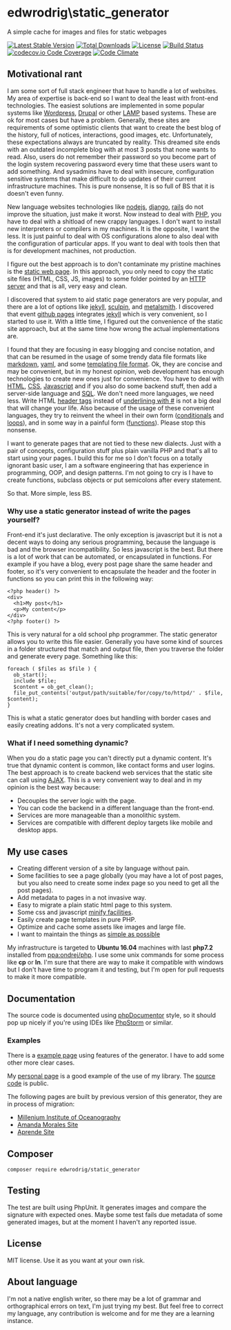 edwrodrig\static_generator
========
A simple cache for images and files for static webpages

[![Latest Stable Version](https://poser.pugx.org/edwrodrig/file_cache/v/stable)](https://packagist.org/packages/edwrodrig/file_cache)
[![Total Downloads](https://poser.pugx.org/edwrodrig/file_cache/downloads)](https://packagist.org/packages/edwrodrig/file_cache)
[![License](https://poser.pugx.org/edwrodrig/file_cache/license)](https://packagist.org/packages/edwrodrig/file_cache)
[![Build Status](https://travis-ci.org/edwrodrig/file_cache.svg?branch=master)](https://travis-ci.org/edwrodrig/file_cache)
[![codecov.io Code Coverage](https://codecov.io/gh/edwrodrig/file_cache/branch/master/graph/badge.svg)](https://codecov.io/github/edwrodrig/file_cache?branch=master)
[![Code Climate](https://codeclimate.com/github/edwrodrig/file_cache/badges/gpa.svg)](https://codeclimate.com/github/edwrodrig/file_cache)

## Motivational rant

I am some sort of full stack engineer that have to handle a lot of websites. My area of expertise is back-end so I want to deal the least with front-end technologies.
The easiest solutions are implemented in some popular systems like [Wordpress](https://wordpress.com), [Drupal](https://www.drupal.org) or other [LAMP](https://en.wikipedia.org/wiki/LAMP) based systems.
These are ok for most cases but have a problem. Generally, these sites are requirements of some optimistic clients that want to create the best blog of the history, full of notices, interactions, good images, etc.
Unfortunately, these expectations always are truncated by reality.
This dreamed site ends with an outdated incomplete blog with at most 3 posts that none wants to read.
Also, users do not remember their password so you become part of the login system recovering password every time that these users want to add something.
And sysadmins have to deal with insecure, configuration sensitive systems that make difficult to do updates of their current infrastructure machines.
This is pure nonsense, It is so full of BS that it is doesn't even funny.

New language websites technologies like [nodejs](https://nodejs.org/), [django](https://www.djangoproject.com), [rails](https://rubyonrails.org/) do not improve the situation, just make it worst.
Now instead to deal with [PHP](http://www.php.net), you have to deal with a shitload of new crappy languages.
I don't want to install new interpreters or compilers in my machines. It is the opposite, I want the less. It is just painful to deal with OS configurations alone to also deal with the configuration of particular apps.
If you want to deal with tools then that is for development machines, not production.

I figure out the best approach is to don't contaminate my pristine machines is the [static web page](https://en.wikipedia.org/wiki/Static_web_page).
In this approach, you only need to copy the static site files (HTML, CSS, JS, images) to some folder pointed by an [HTTP server](https://en.wikipedia.org/wiki/Web_server)
and that is all, very easy and clean.

I discovered that system to aid static page generators are very popular, and there are a lot of options like [jekyll](https://jekyllrb.com/), [sculpin](https://sculpin.io/), and [metalsmith](http://www.metalsmith.io/).
I discovered that event [github pages](https://pages.github.com/) integrates [jekyll](https://jekyllrb.com/) which is very convenient, so I started to use it.
With a little time, I figured out the convenience of the static site approach, but at the same time how wrong the actual implementations are.

I found that they are focusing in easy blogging and concise notation, and that can be resumed in the usage of some trendy data file formats like [markdown](https://en.wikipedia.org/wiki/Markdown), [yaml](https://en.wikipedia.org/wiki/YAML), and some [templating file format](http://shopify.github.io/liquid/).
Ok, they are concise and may be convenient, but in my honest opinion, web development has enough technologies to create new ones just for convenience.
You have to deal with [HTML](https://en.wikipedia.org/wiki/HTML), [CSS](https://en.wikipedia.org/wiki/Cascading_Style_Sheets), [Javascript](https://en.wikipedia.org/wiki/JavaScript) and if you also do some backend stuff, then add a server-side language and [SQL](https://en.wikipedia.org/wiki/SQL). We don't need more languages, we need less.
Write HTML [header tags](https://www.w3schools.com/tags/tag_hn.asp) instead of [underlining with #](https://github.com/adam-p/markdown-here/wiki/Markdown-Cheatsheet#headers) is not a big deal that will change your life.
Also because of the usage of these convenient languages, they try to reinvent the wheel in their own form ([conditionals](http://shopify.github.io/liquid/tags/control-flow/) and [loops](http://shopify.github.io/liquid/tags/iteration/)), and in some way in a painful form ([functions](http://hamishwillee.github.io/2014/11/13/jekyll-includes-are-functions)). Please stop this nonsense.

I want to generate pages that are not tied to these new dialects. Just with a pair of concepts, configuration stuff plus plain vanilla PHP and that's all to start using your pages.
I build this for me so I don't focus on a totally ignorant basic user, I am a software engineering that has experience in programming, OOP, and design patterns. I'm not going to cry is I have to create functions, subclass objects or put semicolons after every statement.

So that. More simple, less BS.

### Why use a static generator instead of write the pages yourself?

Front-end it's just declarative. The only exception is javascript but it is not a decent ways to doing any serious programming, because the language is bad and the browser incompatibility. So less javascript is the best.
But there is a lot of work that can be automated, or encapsulated in functions. For example if you have a blog, every post page share the same header and footer, so it's very convenient to encapsulate the header and the footer in functions so you can print this in the following way:
```
<?php header() ?>
<div>
  <h1>My post</h1>
  <p>My content</p>
</div>
<?php footer() ?>
```
This is very natural for a old school php programmer.
The static generator allows you to write this file easier.
Generally you have some kind of sources in a folder structured that match and output file, then you traverse the folder and generate every page.
Something like this:
```
foreach ( $files as $file ) {
  ob_start();
  include $file;
  $content = ob_get_clean();
  file_put_contents('output/path/suitable/for/copy/to/httpd/' . $file, $content);
}
```
This is what a static generator does but handling with border cases and easily creating addons. It's not a very complicated system.

### What if I need something dynamic?

When you do a static page you can't directly put a dynamic content. It's true that dynamic content is common, like contact forms and user logins.
The best approach is to create backend web services that the static site can call using [AJAX](https://en.wikipedia.org/wiki/Ajax_(programming)).
This is a very convenient way to deal and in my opinion is the best way because:
 * Decouples the server logic with the page.
 * You can code the backend in a different language than the front-end.
 * Services are more manageable than a monolithic system.
 * Services are compatible with different deploy targets like mobile and desktop apps.

 
## My use cases

 * Creating different version of a site by language without pain.
 * Some facilities to see a page globally (you may have a lot of post pages, but you also need to create some index page so you need to get all the post pages).
 * Add metadata to pages in a not invasive way.
 * Easy to migrate a plain static html page to this system.
 * Some css and javascript [minify facilities](https://github.com/matthiasmullie/minify).
 * Easily create page templates in pure PHP.
 * Optimize and cache some assets like images and large file.
 * I want to maintain the things as [simple as possible](https://en.wikipedia.org/wiki/KISS_principle)  

My infrastructure is targeted to __Ubuntu 16.04__ machines with last __php7.2__ installed from [ppa:ondrej/php](https://launchpad.net/~ondrej/+archive/ubuntu/php).
I use some unix commands for some process like __cp__ or __ln__.
I'm sure that there are way to make it compatible with windows but I don't have time to program it and testing,
but I'm open for pull requests to make it more compatible.

## Documentation
The source code is documented using [phpDocumentor](http://docs.phpdoc.org/references/phpdoc/basic-syntax.html) style,
so it should pop up nicely if you're using IDEs like [PhpStorm](https://www.jetbrains.com/phpstorm) or similar.

### Examples

There is a [example page](https://github.com/edwrodrig/static_generator/tree/master/examples) using features of the generator. I have to add some other more clear cases.

My [personal page](https://www.edwin.cl) is a good example of the use of my library. The [source code](https://github.com/edwrodrig/edwin_site) is public.

The following pages are built by previous version of this generator, they are in process of migration:
* [Millenium Institute of Oceanography](http://en.imo-chile.cl/)
* [Amanda Morales Site](http://www.amandamorales.cl)
* [Aprende Site](http://www.a-prendechile.cl)
    

## Composer
```
composer require edwrodrig/static_generator
```

## Testing
The test are built using PhpUnit. It generates images and compare the signature with expected ones. Maybe some test fails due metadata of some generated images, but at the moment I haven't any reported issue.

## License
MIT license. Use it as you want at your own risk.

## About language
I'm not a native english writer, so there may be a lot of grammar and orthographical errors on text, I'm just trying my best. But feel free to correct my language, any contribution is welcome and for me they are a learning instance.

